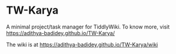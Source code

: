 # TW-Karya
A minimal project/task manager for TiddlyWiki. To know more, visit https://adithya-badidey.github.io/TW-Karya/

The wiki is at https://adithya-badidey.github.io/TW-Karya/wiki

